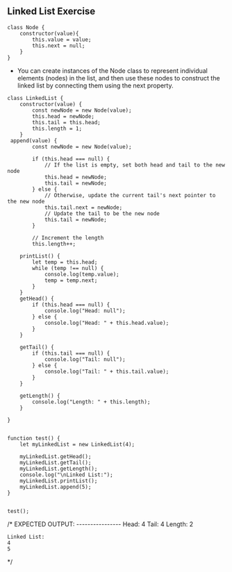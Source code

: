 ## Linked List Exercise
```
class Node {
    constructor(value){
        this.value = value;
        this.next = null;
    }
}
```
* You can create instances of the Node class to represent individual elements (nodes) in the list, and then use these nodes to construct the linked list by connecting them using the next property.
```
class LinkedList {
    constructor(value) {
        const newNode = new Node(value);
        this.head = newNode;
        this.tail = this.head;
        this.length = 1;
    }
 append(value) {
        const newNode = new Node(value);

        if (this.head === null) {
            // If the list is empty, set both head and tail to the new node
            this.head = newNode;
            this.tail = newNode;
        } else {
            // Otherwise, update the current tail's next pointer to the new node
            this.tail.next = newNode;
            // Update the tail to be the new node
            this.tail = newNode;
        }

        // Increment the length
        this.length++;

    printList() {
        let temp = this.head;
        while (temp !== null) {
            console.log(temp.value);
            temp = temp.next;
        }
    }
    getHead() {
        if (this.head === null) {
            console.log("Head: null");
        } else {
            console.log("Head: " + this.head.value);
        }
    }

    getTail() {
        if (this.tail === null) {
            console.log("Tail: null");
        } else {
            console.log("Tail: " + this.tail.value);
        }
    }

    getLength() {
        console.log("Length: " + this.length);
    }

}


function test() {
    let myLinkedList = new LinkedList(4);
    
    myLinkedList.getHead();
    myLinkedList.getTail();
    myLinkedList.getLength();
    console.log("\nLinked List:");
    myLinkedList.printList();
    myLinkedList.append(5);
}


test();
```
/*
    EXPECTED OUTPUT:
    ----------------
    Head: 4
    Tail: 4
    Length: 2
    
    Linked List:
    4
    5
*/


